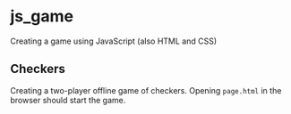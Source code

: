 # js_game

Creating a game using JavaScript (also HTML and CSS)

## Checkers

Creating a two-player offline game of checkers. Opening `page.html` in the browser should start the game.
